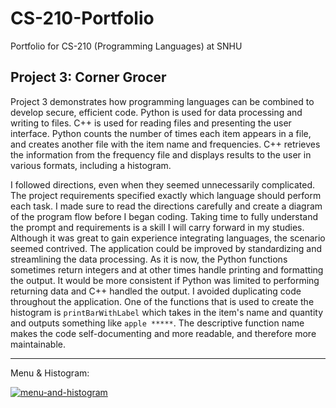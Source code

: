 # CS-210-Portfolio
Portfolio for CS-210 (Programming Languages) at SNHU

## Project 3: Corner Grocer

Project 3 demonstrates how programming languages can be combined to develop secure, efficient code. Python is used for data processing and writing to files. C++ is used for reading files and presenting the user interface. Python counts the number of times each item appears in a file, and creates another file with the item name and frequencies. C++ retrieves the information from the frequency file and displays results to the user in various formats, including a histogram.

I followed directions, even when they seemed unnecessarily complicated. The project requirements specified exactly which language should perform each task. I made sure to read the directions carefully and create a diagram of the program flow before I began coding. Taking time to fully understand the prompt and requirements is a skill I will carry forward in my studies. Although it was great to gain experience integrating languages, the scenario seemed contrived. The application could be improved by standardizing and streamlining the data processing. As it is now, the Python functions sometimes return integers and at other times handle printing and formatting the output. It would be more consistent if Python was limited to performing returning data and C++ handled the output. I avoided duplicating code throughout the application. One of the functions that is used to create the histogram is `printBarWithLabel` which takes in the item's name and quantity and outputs something like `apple *****`. The descriptive function name makes the code self-documenting and more readable, and therefore more maintainable.

***
Menu & Histogram:

<a href="https://ibb.co/VLdjt6W"><img src="https://i.ibb.co/mRmDGpC/menu-and-histogram.png" alt="menu-and-histogram" border="0"></a>
